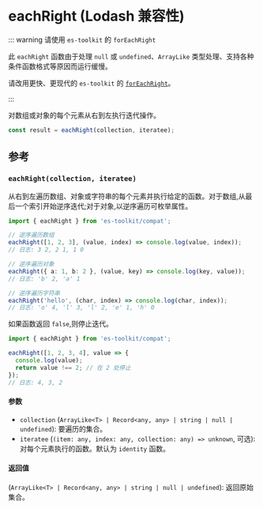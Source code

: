 # eachRight (Lodash 兼容性)

::: warning 请使用 `es-toolkit` 的 `forEachRight`

此 `eachRight` 函数由于处理 `null` 或 `undefined`、`ArrayLike` 类型处理、支持各种条件函数格式等原因而运行缓慢。

请改用更快、更现代的 `es-toolkit` 的 [`forEachRight`](../../array/forEachRight.md)。

:::

对数组或对象的每个元素从右到左执行迭代操作。

```typescript
const result = eachRight(collection, iteratee);
```

## 参考

### `eachRight(collection, iteratee)`

从右到左遍历数组、对象或字符串的每个元素并执行给定的函数。对于数组,从最后一个索引开始逆序迭代;对于对象,以逆序遍历可枚举属性。

```typescript
import { eachRight } from 'es-toolkit/compat';

// 逆序遍历数组
eachRight([1, 2, 3], (value, index) => console.log(value, index));
// 日志: 3 2, 2 1, 1 0

// 逆序遍历对象
eachRight({ a: 1, b: 2 }, (value, key) => console.log(key, value));
// 日志: 'b' 2, 'a' 1

// 逆序遍历字符串
eachRight('hello', (char, index) => console.log(char, index));
// 日志: 'o' 4, 'l' 3, 'l' 2, 'e' 1, 'h' 0
```

如果函数返回 `false`,则停止迭代。

```typescript
import { eachRight } from 'es-toolkit/compat';

eachRight([1, 2, 3, 4], value => {
  console.log(value);
  return value !== 2; // 在 2 处停止
});
// 日志: 4, 3, 2
```

#### 参数

- `collection` (`ArrayLike<T> | Record<any, any> | string | null | undefined`): 要遍历的集合。
- `iteratee` (`(item: any, index: any, collection: any) => unknown`, 可选): 对每个元素执行的函数。默认为 `identity` 函数。

#### 返回值

(`ArrayLike<T> | Record<any, any> | string | null | undefined`): 返回原始集合。
